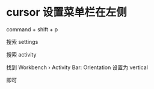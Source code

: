 # cursor 设置菜单栏在左侧

command + shift + p

搜索 settings

搜索 activity

找到
Workbench › Activity Bar: Orientation
设置为 vertical

即可
